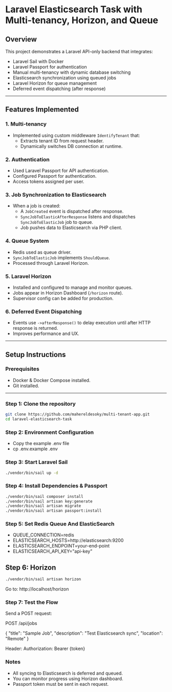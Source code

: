 # Laravel Elasticsearch Task with Multi-tenancy, Horizon, and Queue

## Overview

This project demonstrates a Laravel API-only backend that integrates:
- Laravel Sail with Docker
- Laravel Passport for authentication
- Manual multi-tenancy with dynamic database switching
- Elasticsearch synchronization using queued jobs
- Laravel Horizon for queue management
- Deferred event dispatching (after response)

---

## Features Implemented

### 1. **Multi-tenancy**
- Implemented using custom middleware `IdentifyTenant` that:
  - Extracts tenant ID from request header.
  - Dynamically switches DB connection at runtime.

### 2. **Authentication**
- Used Laravel Passport for API authentication.
- Configured Passport for authentication.
- Access tokens assigned per user.

### 3. **Job Synchronization to Elasticsearch**
- When a job is created:
  - A `JobCreated` event is dispatched after response.
  - `SyncJobToElasticAfterResponse` listens and dispatches `SyncJobToElasticJob` job to queue.
  - Job pushes data to Elasticsearch via PHP client.

### 4. **Queue System**
- Redis used as queue driver.
- `SyncJobToElasticJob` implements `ShouldQueue`.
- Processed through Laravel Horizon.

### 5. **Laravel Horizon**
- Installed and configured to manage and monitor queues.
- Jobs appear in Horizon Dashboard (`/horizon` route).
- Supervisor config can be added for production.

### 6. **Deferred Event Dispatching**
- Events use `->afterResponse()` to delay execution until after HTTP response is returned.
- Improves performance and UX.

---

## Setup Instructions

### Prerequisites
- Docker & Docker Compose installed.
- Git installed.

---

### Step 1: Clone the repository
```bash
git clone https://github.com/mahereldesoky/multi-tenant-app.git
cd laravel-elasticsearch-task

```
### Step 2: Environment Configuration

- Copy the example .env file
- cp .env.example .env

### Step 3: Start Laravel Sail
```bash 
./vendor/bin/sail up -d
```

### Step 4: Install Dependencies & Passport
```bash 
./vendor/bin/sail composer install
./vendor/bin/sail artisan key:generate
./vendor/bin/sail artisan migrate
./vendor/bin/sail artisan passport:install
```

### Step 5: Set Redis Queue And ElasticSearch
- QUEUE_CONNECTION=redis
- ELASTICSEARCH_HOSTS=http://elasticsearch:9200
- ELASTICSEARCH_ENDPOINT=your-end-point
- ELASTICSEARCH_API_KEY="api-key"


## Step 6: Horizon
```bash 
./vendor/bin/sail artisan horizon
```
Go to: http://localhost/horizon

### Step 7: Test the Flow
Send a POST request:

POST /api/jobs

{
  "title": "Sample Job",
  "description": "Test Elasticsearch sync",
  "location": "Remote"
}

Header: Authorization: Bearer {token}



### Notes

- All syncing to Elasticsearch is deferred and queued.
- You can monitor progress using Horizon dashboard.
- Passport token must be sent in each request.


